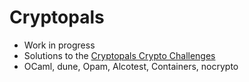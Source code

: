 # Cryptopals

- Work in progress
- Solutions to the [Cryptopals Crypto Challenges](https://cryptopals.com/)
- OCaml, dune, Opam, Alcotest, Containers, nocrypto
